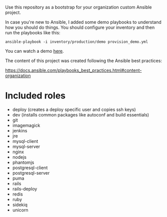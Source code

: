 Use this repository as a bootstrap for your organization custom Ansible project.

In case you're new to Ansible, I added some demo playbooks to understand how you should do things. You should configure your inventory and then run the playbooks like this:

```
ansible-playbook -i inventory/production/demo provision_demo.yml
```

You can watch a demo [here](https://vimeo.com/133059608).

The content of this project was created following the Ansible best practices:

https://docs.ansible.com/playbooks_best_practices.html#content-organization

# Included roles

* deploy (creates a deploy specific user and copies ssh keys)
* dev (installs common packages like autoconf and build essentials)
* git
* imagemagick
* jenkins
* jre
* mysql-client
* mysql-server
* nginx
* nodejs
* phantomjs
* postgresql-client
* postgresql-server
* puma
* rails
* rails-deploy
* redis
* ruby
* sidekiq
* unicorn
